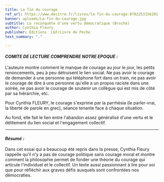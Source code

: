 ```yaml
---
title: La fin du courage
ref_url: https://www.decitre.fr/livres/la-fin-du-courage-9782253156291.html
banner: uploads/La-fin-du-courage.jpg
subtitle: La reconquête d'une vertu démocratique (Broché)
author: Cynthia Fleury
publisher: Editions  LGF/Livre de Poche
text_summary: "."

---
```

#### **_COMITE DE LECTURE COMPRENDRE NOTRE EPOQUE :_**

L'auteure montre comment le manque de courage au jour le jour, les petits renoncements, peu à peu détruisent le lien social. Ne pas avoir le courage de demander à une personne qui téléphone fort dans un train, ne pas avoir le courage de dire à une personne qu'elle a un propos raciste dans une soirée, ne pas avoir le courage de soutenir un collègue qui est mis de côté par sa hiérarchie, etc.

Pour Cynthia FLEURY, le courage s'exprime par la parrhèsia (le parler-vrai, la liberté de parole en grec), séance tenante face à chaque situation.

Au fond, elle fait le lien entre l'abandon assez généralisé d'une vertu et le délitement du lien social et l'engagement collectif.

***

#### **_Résumé :_**

Dans cet essai qui a beaucoup été repris dans la presse, Cynthia Fleury rappelle qu'il n'y a pas de courage politique sans courage moral et montre comment la philosophie permet de fonder une théorie du courage qui articule l'individuel et le collectif. Un texte aussi passionnant à lire pour soi que pour réfléchir aux graves défis auxquels sont confrontées nos démocraties.